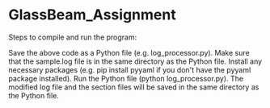# GlassBeam_Assignment
Steps to compile and run the program:

Save the above code as a Python file (e.g. log_processor.py).
Make sure that the sample.log file is in the same directory as the Python file.
Install any necessary packages (e.g. pip install pyyaml if you don't have the pyyaml package installed).
Run the Python file (python log_processor.py).
The modified log file and the section files will be saved in the same directory as the Python file.
